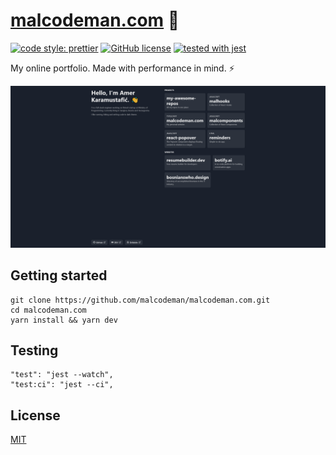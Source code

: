 # [malcodeman.com](https://www.malcodeman.com) 🧔

[![code style: prettier](https://img.shields.io/badge/code_style-prettier-ff69b4.svg)](https://github.com/prettier/prettier)
[![GitHub license](https://img.shields.io/badge/license-MIT-blue.svg)](https://github.com/malcodeman/malcodeman.com/blob/master/LICENSE)
[![tested with jest](https://img.shields.io/badge/tested_with-jest-99424f.svg)](https://github.com/facebook/jest)

My online portfolio. Made with performance in mind. ⚡

![Screenshot](readme/screenshot.png)

## Getting started

```
git clone https://github.com/malcodeman/malcodeman.com.git
cd malcodeman.com
yarn install && yarn dev
```

## Testing

```
"test": "jest --watch",
"test:ci": "jest --ci",
```

## License

[MIT](./LICENSE)
